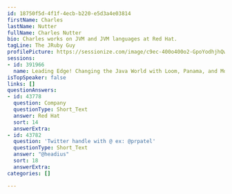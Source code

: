 ```yaml
---
id: 18750f5d-4f1f-4ecb-b220-e5d3a4e03814
firstName: Charles
lastName: Nutter
fullName: Charles Nutter
bio: Charles works on JVM and JVM languages at Red Hat.
tagLine: The JRuby Guy
profilePicture: https://sessionize.com/image/c9ec-400o400o2-GpoYodhjhQwcujujSk2Aoa.jpg
sessions:
- id: 391966
  name: Leading Edge! Changing the Java World with Loom, Panama, and More
isTopSpeaker: false
links: []
questionAnswers:
- id: 43778
  question: Company
  questionType: Short_Text
  answer: Red Hat
  sort: 14
  answerExtra: 
- id: 43782
  question: 'Twitter handle with @ ex: @prpatel'
  questionType: Short_Text
  answer: "@headius"
  sort: 18
  answerExtra: 
categories: []

---
```

